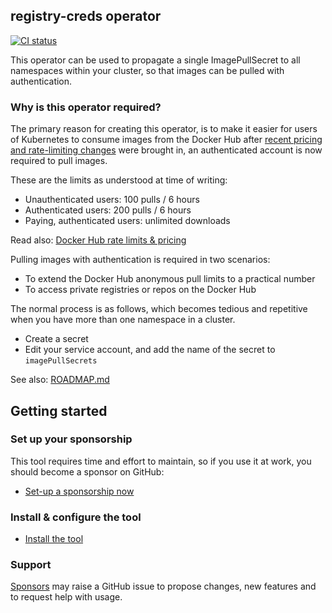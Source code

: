 ## registry-creds operator

[![CI status](https://github.com/alexellis/registry-creds/actions/workflows/ci-only.yaml/badge.svg)](https://github.com/alexellis/registry-creds/actions/workflows/ci-only.yaml)

This operator can be used to propagate a single ImagePullSecret to all namespaces within your cluster, so that images can be pulled with authentication.

### Why is this operator required?

The primary reason for creating this operator, is to make it easier for users of Kubernetes to consume images from the Docker Hub after [recent pricing and rate-limiting changes](https://www.docker.com/pricing) were brought in, an authenticated account is now required to pull images.

These are the limits as understood at time of writing:

* Unauthenticated users: 100 pulls / 6 hours
* Authenticated users: 200 pulls / 6 hours
* Paying, authenticated users: unlimited downloads

Read also: [Docker Hub rate limits & pricing](https://www.docker.com/pricing)

Pulling images with authentication is required in two scenarios:
* To extend the Docker Hub anonymous pull limits to a practical number
* To access private registries or repos on the Docker Hub

The normal process is as follows, which becomes tedious and repetitive when you have more than one namespace in a cluster.

* Create a secret
* Edit your service account, and add the name of the secret to `imagePullSecrets`

See also: [ROADMAP.md](/ROADMAP.md)

## Getting started

### Set up your sponsorship

This tool requires time and effort to maintain, so if you use it at work, you should become a sponsor on GitHub:

* [Set-up a sponsorship now](https://github.com/sponsors/alexellis)

### Install & configure the tool

* [Install the tool](GUIDE.md)

### Support

[Sponsors](https://github.com/sponsors/alexellis) may raise a GitHub issue to propose changes, new features and to request help with usage.
